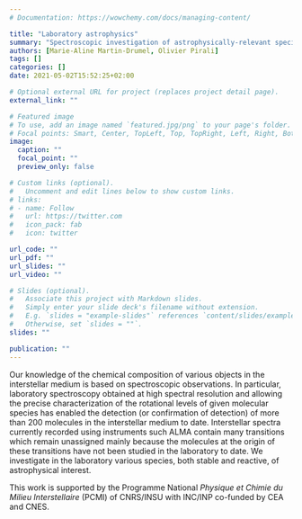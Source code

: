 ```yaml
---
# Documentation: https://wowchemy.com/docs/managing-content/

title: "Laboratory astrophysics"
summary: "Spectroscopic investigation of astrophysically-relevant species from the millimeter-wave to the far-infrared domain"
authors: [Marie-Aline Martin-Drumel, Olivier Pirali]
tags: []
categories: []
date: 2021-05-02T15:52:25+02:00

# Optional external URL for project (replaces project detail page).
external_link: ""

# Featured image
# To use, add an image named `featured.jpg/png` to your page's folder.
# Focal points: Smart, Center, TopLeft, Top, TopRight, Left, Right, BottomLeft, Bottom, BottomRight.
image:
  caption: ""
  focal_point: ""
  preview_only: false

# Custom links (optional).
#   Uncomment and edit lines below to show custom links.
# links:
# - name: Follow
#   url: https://twitter.com
#   icon_pack: fab
#   icon: twitter

url_code: ""
url_pdf: ""
url_slides: ""
url_video: ""

# Slides (optional).
#   Associate this project with Markdown slides.
#   Simply enter your slide deck's filename without extension.
#   E.g. `slides = "example-slides"` references `content/slides/example-slides.md`.
#   Otherwise, set `slides = ""`.
slides: ""

publication: ""
---
```


Our knowledge of the chemical composition of various objects in the interstellar medium is based on spectroscopic observations. In particular, laboratory spectroscopy obtained at high spectral resolution and allowing the precise characterization of the rotational levels of given molecular species has enabled the detection (or confirmation of detection) of more than 200 molecules in the interstellar medium to date. Interstellar spectra currently recorded using instruments such ALMA contain many transitions which remain unassigned mainly because the molecules at the origin of these transitions have not been studied in the laboratory to date.
We investigate in the laboratory various species, both stable and reactive, of astrophysical interest.

This work is supported by the Programme National *Physique et Chimie du Milieu Interstellaire* (PCMI) of CNRS/INSU with INC/INP co-funded by CEA and CNES.
